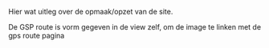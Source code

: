 Hier wat uitleg over de opmaak/opzet van de site.

De GSP route is vorm gegeven in de view zelf, om de image te linken met de gps route pagina